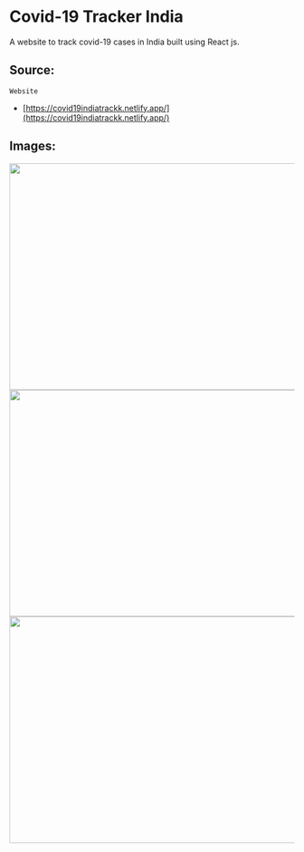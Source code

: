 ﻿
# Covid-19 Tracker India
A website to track covid-19 cases in India built using React js.

## Source:
    Website
 - [https://covid19indiatrackk.netlify.app/](https://covid19indiatrackk.netlify.app/)

## Images:
<img src="https://imgur.com/889nL1A.jpg" height="400" width="1000"><br/>
<img src="https://imgur.com/QJ9LvbL.jpg" height="400"  width="1000"><br/>
<img src="https://imgur.com/HzEi6ML.jpg"  height="400"  width="1000">

